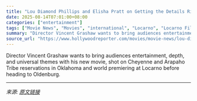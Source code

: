 ```yaml
---
title: "Lou Diamond Phillips and Elisha Pratt on Getting the Details Right in Indigenous Crime Drama ‘Keep Quiet’"
date: 2025-08-14T07:01:00+08:00
categories: ["entertainment"]
tags: ["Movie News", "Movies", "international", "Locarno", "Locarno Film Festival", "Lou Diamond Phillips", "Vincent Grashaw"]
summary: "Director Vincent Grashaw wants to bring audiences entertainment, depth, and universal themes with his new movie, shot on Cheyenne and Arapaho Tribe reservations in Oklahoma and world premiering at Loc"
source_url: "https://www.hollywoodreporter.com/movies/movie-news/lou-diamond-phillips-film-keep-quiet-interview-indigenous-1236343139/"
---
```


Director Vincent Grashaw wants to bring audiences entertainment, depth, and universal themes with his new movie, shot on Cheyenne and Arapaho Tribe reservations in Oklahoma and world premiering at Locarno before heading to Oldenburg.

---

*来源: [原文链接](https://www.hollywoodreporter.com/movies/movie-news/lou-diamond-phillips-film-keep-quiet-interview-indigenous-1236343139/)*
